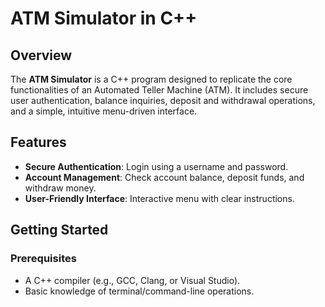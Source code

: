 # ATM Simulator in C++

## Overview
The **ATM Simulator** is a C++ program designed to replicate the core functionalities of an Automated Teller Machine (ATM). It includes secure user authentication, balance inquiries, deposit and withdrawal operations, and a simple, intuitive menu-driven interface.

## Features
- **Secure Authentication**: Login using a username and password.
- **Account Management**: Check account balance, deposit funds, and withdraw money.
- **User-Friendly Interface**: Interactive menu with clear instructions.

## Getting Started

### Prerequisites
- A C++ compiler (e.g., GCC, Clang, or Visual Studio).
- Basic knowledge of terminal/command-line operations.


